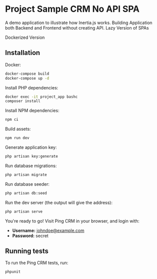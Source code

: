 # Project Sample CRM No API SPA

A demo application to illustrate how Inertia.js works.
Building Application both Backend and Frontend without creating API.
Lazy Version of SPAs

Dockerized Version

## Installation

Docker:

```sh
docker-compose build
docker-compose up -d
```


Install PHP dependencies:

```sh
docker exec -it project_app bashc
composer install
```

Install NPM dependencies:

```sh
npm ci
```

Build assets:

```sh
npm run dev
```

Generate application key:

```sh
php artisan key:generate
```

Run database migrations:

```sh
php artisan migrate
```

Run database seeder:

```sh
php artisan db:seed
```

Run the dev server (the output will give the address):

```sh
php artisan serve
```

You're ready to go! Visit Ping CRM in your browser, and login with:

- **Username:** johndoe@example.com
- **Password:** secret

## Running tests

To run the Ping CRM tests, run:

```
phpunit
```
